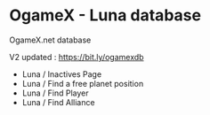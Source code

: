 # OgameX - Luna database
OgameX.net database

V2 updated : https://bit.ly/ogamexdb

- Luna / Inactives Page
- Luna / Find a free planet position
- Luna / Find Player 
- Luna / Find Alliance
